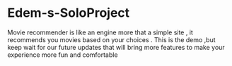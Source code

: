 # Edem-s-SoloProject

Movie recommender is like an engine more that a simple site , it recommends you movies based on your choices .
This is the demo ,but keep wait for our future updates that will bring more features to make your experience more fun and comfortable 

